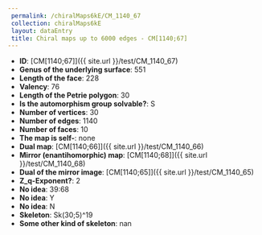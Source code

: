 ```yaml
--- 
 permalink: /chiralMaps6kE/CM_1140_67 
 collection: chiralMaps6kE
 layout: dataEntry
 title: Chiral maps up to 6000 edges - CM[1140;67]
---
```


- **ID**: [CM[1140;67]]({{ site.url }}/test/CM_1140_67)
- **Genus of the underlying surface**: 551
- **Length of the face**: 228
- **Valency**: 76
- **Length of the Petrie polygon**: 30
- **Is the automorphism group solvable?**: S
- **Number of vertices**: 30
- **Number of edges**: 1140
- **Number of faces**: 10
- **The map is self-**: none
- **Dual map**: [CM[1140;66]]({{ site.url }}/test/CM_1140_66)
- **Mirror (enantihomorphic) map**: [CM[1140;68]]({{ site.url }}/test/CM_1140_68)
- **Dual of the mirror image**: [CM[1140;65]]({{ site.url }}/test/CM_1140_65)
- **Z_q-Exponent?**: 2
- **No idea**:  39:68
- **No idea**: Y
- **No idea**: N
- **Skeleton**: Sk(30;5)^19
- **Some other kind of skeleton**: nan
